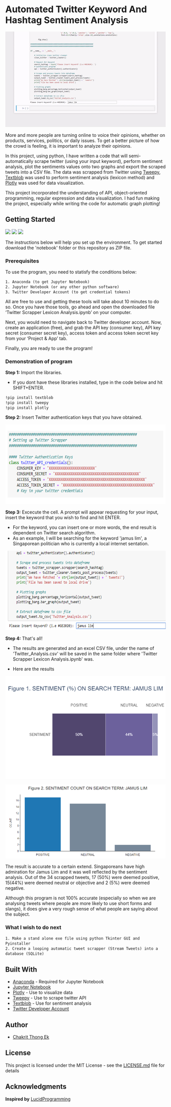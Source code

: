 # Automated Twitter Keyword And Hashtag Sentiment Analysis
<p align="center">
  <img width="640" height="300" src="https://github.com/thongekchakrit/TwitAnlysis-to-csv/blob/master/images/overview.gif">
</p>

More and more people are turning online to voice their opinions, whether on products, services, politics, or daily issues. To get a better picture of how the crowd is feeling, it is important to analyze their opinions. 

In this project, using python, I have written a code that will semi-automatically scrape twitter (using your input keyword), perform sentiment analysis, plot the sentiments values onto two graphs and export the scraped tweets into a CSV file. The data was scrapped from Twitter using [Tweepy](http://docs.tweepy.org/en/v3.5.0/api.html), [Textblob](https://textblob.readthedocs.io/en/dev/) was used to perform sentiment analysis (lexicon method) and [Plotly](https://plotly.com/python/) was used for data visualization.

This project incorporated the understanding of API, object-oriented programming, regular expression and data visualization. I had fun making the project, especially while writing the code for automatic graph plotting!

## Getting Started
<p align="left">
  <img src="https://img.shields.io/website?down_color=lightgrey&down_message=offline&logo=github&style=for-the-badge&up_color=green&up_message=view%20now&url=https%3A%2F%2Fthongekchakrit.github.io%2F">
   <img src="https://img.shields.io/github/languages/code-size/thongekchakrit/TwitAnlysis-to-csv?color=green&style=for-the-badge">
   <img src="https://img.shields.io/github/license/thongekchakrit/TwitAnlysis-to-csv?color=orange&style=for-the-badge">
</p>

The instructions below will help you set up the environment. To get started download the 'notebook' folder or this repository as ZIP file.

### Prerequisites

To use the program, you need to statisfy the conditions below:

```
1. Anaconda (to get Jupyter Notebook)
2. Jupyter Notebook (or any other python software)
3. Twitter Developer Account (to get credential tokens)
```

All are free to use and getting these tools will take about 10 minutes to do so. Once you have those tools, go ahead and open the downloaded file ‘Twitter Scrapper Lexicon Analysis.ipynb’ on your computer. 

Next, you would need to navigate back to Twitter developer account. Now, create an application (free), and grab the API key (consumer key), API key secret (consumer secret key), access token and access token secret key from your ‘Project & App’ tab. 

Finally, you are ready to use the program!

### Demonstration of program

**Step 1:** Import the libraries. 

* If you dont have these libraries installed, type in the code below and hit SHIFT+ENTER.

```
!pip install textblob
!pip install tweepy
!pip install plotly
```

**Step 2:** Insert Twitter authentication keys that you have obtained.

<p align="center">
  <img width="640" height="250" src="https://github.com/thongekchakrit/TwitAnlysis-to-csv/blob/master/images/Settinguptwitterr.PNG">
</p>

**Step 3:** Excecute the cell. A prompt will appear requesting for your input, insert the keyword that you wish to find and hit ENTER. 

* For the keyword, you can insert one or more words, the end result is dependent on Twitter search algorithm.
* As an example, I will be searching for the keyword 'jamus lim', a Singaporean politician who is currently a local internet sentation.

<p align="center">
  <img width="640" height="250" src="https://github.com/thongekchakrit/TwitAnlysis-to-csv/blob/master/images/searchtwitterr.PNG">
</p>

**Step 4:** That's all! 

* The results are generated and an excel CSV file, under the name of 'Twitter_Analysis.csv' will be saved in the same folder where 'Twitter Scrapper Lexicon Analysis.ipynb' was. 

* Here are the results

![Result_1](https://github.com/thongekchakrit/TwitAnlysis-to-csv/blob/master/images/result_1.png)

![Result_2](https://github.com/thongekchakrit/TwitAnlysis-to-csv/blob/master/images/result_2.png)

The result is accurate to a certain extend. Singaporeans have high admiration for Jamus Lim and it was well reflected by the sentiment analysis. Out of the 34 scrapped tweets, 17 (50%) were deemed positive, 15(44%) were deemed neutral or objective and 2 (5%) were deemed negative. 

Although this program is not 100% accurate (especially so when we are analysing tweets where people are more likely to use short forms and slangs), it does give a very rough sense of what people are saying about the subject. 

### What I wish to do next

```
1. Make a stand alone exe file using python Tkinter GUI and Pyinstaller
2. Create a looping automatic tweet scrapper (Stream Tweets) into a database (SQLite)
```

## Built With

* [Anaconda](https://www.anaconda.com/) - Required for Jupyter Notebook
* [Jupyter Notebook](https://jupyter.org/)
* [Plotly](https://plotly.com/python/) - Use to visualize data
* [Tweepy](http://docs.tweepy.org/en/v3.5.0/api.html) - Use to scrape twitter API
* [Textblob](https://textblob.readthedocs.io/en/dev/) - Use for sentiment analysis
* [Twitter Developer Account](https://developer.twitter.com/en)


## Author

* [Chakrit Thong Ek](https://github.com/thongekchakrit)

## License

This project is licensed under the MIT License - see the [LICENSE.md](LICENSE.md) file for details

## Acknowledgments

**Inspired by** [LucidProgramming](https://www.youtube.com/watch?v=wlnx-7cm4Gg&t=23s)

